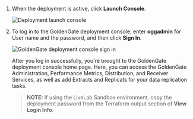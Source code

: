 <!--
    {
        "name":"Create a purge task",
        "description":"Create a purge task"
    }
-->
1.  When the deployment is active, click **Launch Console**.

    ![Deployment launch console](https://oracle-livelabs.github.io/goldengate/ggs-common/extract/images/02-01-launchconsole.png " ")

2.  To log in to the GoldenGate deployment console, enter **oggadmin** for User name and the password, and then click **Sign In**.

    ![GoldenGate deployment console sign in](https://oracle-livelabs.github.io/goldengate/ggs-common/extract/images/02-02-oggadmin.png " ")

    After you log in successfully, you're brought to the GoldenGate deployment console home page. Here, you can access the GoldenGate Administration, Performance Metrics, Distribution, and Receiver Services, as well as add Extracts and Replicats for your data replication tasks.

    > **NOTE:** If using the LiveLab Sandbox environment, copy the deployment password from the Terraform output section of **View Login Info**.